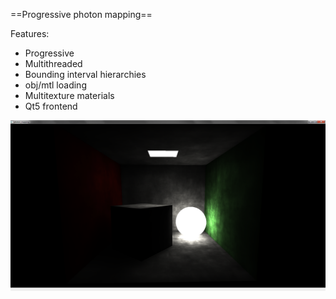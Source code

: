 ==Progressive photon mapping==

Features:

* Progressive
* Multithreaded
* Bounding interval hierarchies
* obj/mtl loading
* Multitexture materials
* Qt5 frontend

![alt tag](render.png)

